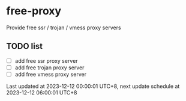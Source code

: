 
# free-proxy
Provide free ssr / trojan / vmess proxy servers


## TODO list
- [ ] add free ssr proxy server
- [ ] add free trojan proxy server
- [ ] add free vmess proxy server

Last updated at 2023-12-12 00:00:01 UTC+8, next update schedule at 2023-12-12 06:00:01 UTC+8

